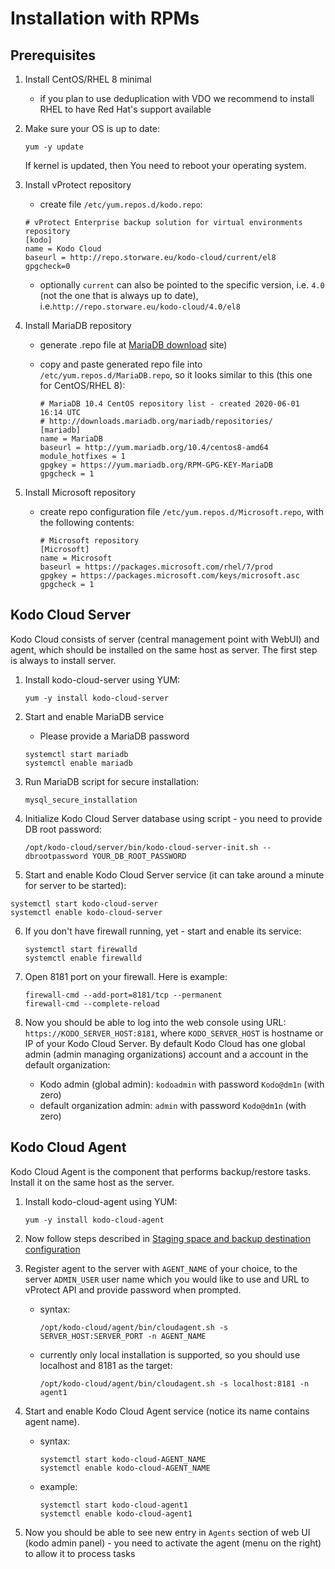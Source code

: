 # Installation with RPMs

## Prerequisites

1. Install CentOS/RHEL 8 minimal
   * if you plan to use deduplication with VDO we recommend to install RHEL to have Red Hat's support available
2. Make sure your OS is up to date:

   ```text
   yum -y update
   ```

   If kernel is updated, then You need to reboot your operating system.

3. Install vProtect repository

   * create file `/etc/yum.repos.d/kodo.repo`:

   ```text
   # vProtect Enterprise backup solution for virtual environments repository
   [kodo]
   name = Kodo Cloud
   baseurl = http://repo.storware.eu/kodo-cloud/current/el8
   gpgcheck=0
   ```

   * optionally  `current` can also be pointed to the specific version, i.e. `4.0` \(not the one that is always up to date\), i.e.`http://repo.storware.eu/kodo-cloud/4.0/el8`

4. Install MariaDB repository
   * generate .repo file at [MariaDB download](https://downloads.mariadb.org/mariadb/repositories) site\)
   * copy and paste generated repo file into `/etc/yum.repos.d/MariaDB.repo`, so it looks similar to this \(this one for CentOS/RHEL 8\):

     ```text
     # MariaDB 10.4 CentOS repository list - created 2020-06-01 16:14 UTC
     # http://downloads.mariadb.org/mariadb/repositories/
     [mariadb]
     name = MariaDB
     baseurl = http://yum.mariadb.org/10.4/centos8-amd64
     module_hotfixes = 1
     gpgkey = https://yum.mariadb.org/RPM-GPG-KEY-MariaDB
     gpgcheck = 1
     ```
5. Install Microsoft repository
   * create repo configuration file `/etc/yum.repos.d/Microsoft.repo`, with the following contents:

     ```text
     # Microsoft repository
     [Microsoft]
     name = Microsoft
     baseurl = https://packages.microsoft.com/rhel/7/prod
     gpgkey = https://packages.microsoft.com/keys/microsoft.asc
     gpgcheck = 1
     ```

## Kodo Cloud Server

Kodo Cloud consists of server \(central management point with WebUI\) and agent, which should be installed on the same host as server. The first step is always to install server.

1. Install kodo-cloud-server using YUM:

   ```text
   yum -y install kodo-cloud-server
   ```

2. Start and enable MariaDB service

   * Please provide a MariaDB password

   ```text
   systemctl start mariadb
   systemctl enable mariadb
   ```

3. Run MariaDB script for secure installation:

   ```text
   mysql_secure_installation
   ```

4. Initialize Kodo Cloud Server database using script - you need to provide DB root password:

   ```text
   /opt/kodo-cloud/server/bin/kodo-cloud-server-init.sh --dbrootpassword YOUR_DB_ROOT_PASSWORD
   ```

5.  Start and enable Kodo Cloud Server service \(it can take around a minute for server to be started\):

   ```text
   systemctl start kodo-cloud-server
   systemctl enable kodo-cloud-server
   ```

6. If you don't have firewall running, yet - start and enable its service:

   ```text
   systemctl start firewalld
   systemctl enable firewalld
   ```

7. Open 8181 port on your firewall. Here is example:

   ```text
   firewall-cmd --add-port=8181/tcp --permanent
   firewall-cmd --complete-reload
   ```

8. Now you should be able to log into the web console using URL: `https://KODO_SERVER_HOST:8181`, where `KODO_SERVER_HOST` is hostname or IP of your Kodo Cloud Server. By default Kodo Cloud has one global admin \(admin managing organizations\) account and a account in the default organization:
   * Kodo admin \(global admin\): `kodoadmin` with password `Kodo@dm1n` \(with zero\)
   * default organization admin: `admin` with password `Kodo@dm1n` \(with zero\)

## Kodo Cloud Agent

Kodo Cloud Agent is the component that performs backup/restore tasks. Install it on the same host as the server.

1. Install kodo-cloud-agent using YUM:

   ```text
   yum -y install kodo-cloud-agent
   ```

2. Now follow steps described in [Staging space and backup destination configuration](common-tasks/staging-space-and-backup-destination-configuration.md)
3. Register agent to the server with `AGENT_NAME` of your choice, to the server `ADMIN_USER` user name which you would like to use and URL to vProtect API and provide password when prompted.
   * syntax:

     ```text
     /opt/kodo-cloud/agent/bin/cloudagent.sh -s SERVER_HOST:SERVER_PORT -n AGENT_NAME
     ```

   * currently only local installation is supported, so you should use localhost and 8181 as the target:

     ```text
     /opt/kodo-cloud/agent/bin/cloudagent.sh -s localhost:8181 -n agent1
     ```
4. Start and enable Kodo Cloud Agent service \(notice its name contains agent name\).
   * syntax:

     ```text
     systemctl start kodo-cloud-AGENT_NAME
     systemctl enable kodo-cloud-AGENT_NAME
     ```

   * example:

     ```text
     systemctl start kodo-cloud-agent1
     systemctl enable kodo-cloud-agent1
     ```
5. Now you should be able to see new entry in `Agents` section of web UI \(kodo admin panel\) - you need to activate the agent \(menu on the right\) to allow it to process tasks


